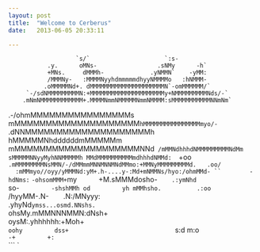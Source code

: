 ```yaml
---
layout: post
title:  "Welcome to Cerberus"
date:   2013-06-05 20:33:11

---
```

                                                                                                                                           
                                                                           
                       `s/`                     `:s-                       
               .y.      oMNs-                 .sNMy      -h`               
               +MNs.     dMMMh-             .yNMMN`    -yMM:               
               /MMMNy-   :MMMMNyyhdmmmmmdhyyNMMMMo   :hNMMM-               
              .oMMMMMNd+. dMMMMMMMMMMMMMMMMMMMMMN`-omMMMMMM/`              
         `-/sdNMMMMMMMMMN:+MMMMMMMMMMMMMMMMMMMMMy+NMMMMMMMMMNds/-`         
        .mNmNMMMMMMMMMMMM+.MMMMNmmNMMMMMNmmNMMMM:sMMMMMMMMMMMNNmNm`        
   .-/ohmMMMMMMMMMMMMMMMMs mMMMMMMMMMMMMMMMMMMMM`hMMMMMMMMMMMMMMMMmyo/-`   
 .dNNMMMMMMMMMMMMMMMMMMMMh hMMMMMNhddddddmMMMMMm mMMMMMMMMMMMMMMMMMMMMNNd` 
  /mMMNdhhhdNMMMMMMMMMNdMm sMMMMMNNyyMyhNNMMMMMh MMdMMMMMMMMMMmdhhhdNMMd:  
   `+oo`   .mMMMMMMMMNsMMN/-/dMMmmMNNMNNMNdMMmo:+MMNyMMMMMMMMMd.   .oo/`   
       `  :mMMmyo//oyy/yMMMNd:yM+.h-....y-:Md+mNMMNs/hyo:/ohmMMd- ``       
       -hdNms:`    `-ohsomMMM+`my `     ` +M.sMMMdosho-`    .:ymNhd`       
        so-`          -shshMMh od         yh mMMhsho.          .:oo        
                       `/hyyMM-.N- `   ` .N:/MNyyy:                        
                         .yhyNd`ymss...osmd.NNshs.                         
                          `ohsMy.mMMNNNMMN:dNsh+`                          
                           `oysM:.yhhhhhh:+Moh+                            
                            `oohy         dss+                             
                             `s:d         m:o                              
                              `-+         +:`                              
                              ```         ` 
